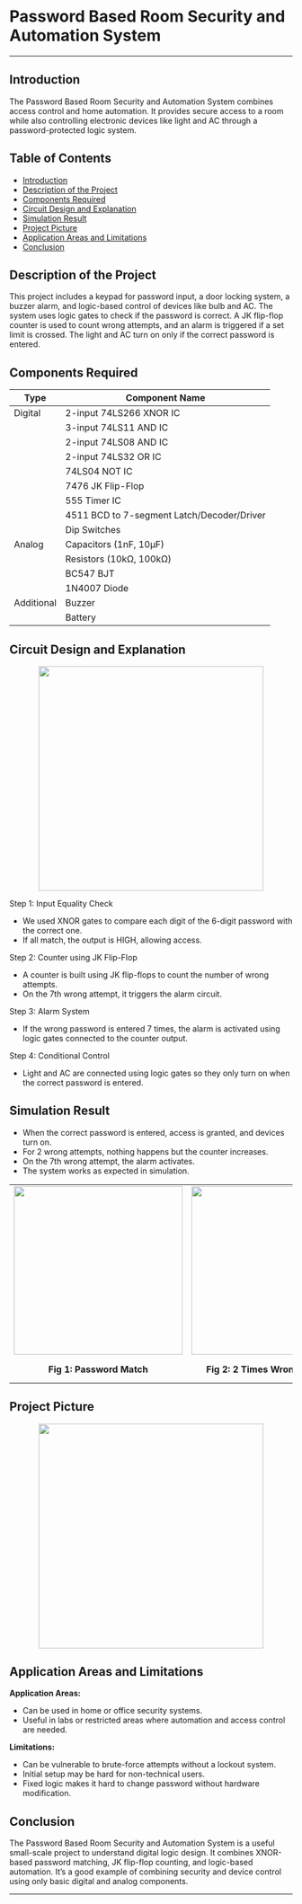 # Password Based Room Security and Automation System

---

## Introduction

The Password Based Room Security and Automation System combines access control and home automation. It provides secure access to a room while also controlling electronic devices like light and AC through a password-protected logic system.

## Table of Contents
- [Introduction](#introduction)
- [Description of the Project](#description-of-the-project)
- [Components Required](#components-required)
- [Circuit Design and Explanation](#circuit-design-and-explanation)
- [Simulation Result](#simulation-result)
- [Project Picture](#project-picture)
- [Application Areas and Limitations ](#application-areas-and-limitations)
- [Conclusion](#conclusion)

## Description of the Project

This project includes a keypad for password input, a door locking system, a buzzer alarm, and logic-based control of devices like bulb and AC. The system uses logic gates to check if the password is correct. A JK flip-flop counter is used to count wrong attempts, and an alarm is triggered if a set limit is crossed. The light and AC turn on only if the correct password is entered.

## Components Required

| Type | Component Name |
|------|----------------|
| Digital | 2-input 74LS266 XNOR IC |
|        | 3-input 74LS11 AND IC |
|        | 2-input 74LS08 AND IC |
|        | 2-input 74LS32 OR IC |
|        | 74LS04 NOT IC |
|        | 7476 JK Flip-Flop |
|        | 555 Timer IC |
|        | 4511 BCD to 7-segment Latch/Decoder/Driver |
|        | Dip Switches |
| Analog | Capacitors (1nF, 10μF) |
|        | Resistors (10kΩ, 100kΩ) |
|        | BC547 BJT |
|        | 1N4007 Diode |
| Additional | Buzzer |
|           | Battery |

## Circuit Design and Explanation
<p align="center">
  <img src="https://github.com/user-attachments/assets/599b82ae-de40-44c5-988d-6e8cac76bce3" width="400">
</p>

Step 1: Input Equality Check  
- We used XNOR gates to compare each digit of the 6-digit password with the correct one.  
- If all match, the output is HIGH, allowing access.

Step 2: Counter using JK Flip-Flop  
- A counter is built using JK flip-flops to count the number of wrong attempts.  
- On the 7th wrong attempt, it triggers the alarm circuit.

Step 3: Alarm System  
- If the wrong password is entered 7 times, the alarm is activated using logic gates connected to the counter output.

Step 4: Conditional Control  
- Light and AC are connected using logic gates so they only turn on when the correct password is entered.


## Simulation Result

- When the correct password is entered, access is granted, and devices turn on.  
- For 2 wrong attempts, nothing happens but the counter increases.  
- On the 7th wrong attempt, the alarm activates.  
- The system works as expected in simulation.

<p align="center">
  <table align="center">
    <tr>
      <td><img src="https://github.com/user-attachments/assets/34a73616-b844-4d0d-82d7-8c91efb97464" width="300"></td>
      <td><img src="https://github.com/user-attachments/assets/6a9e3995-a3df-4928-8701-e41600bb2ea5" width="300"></td>
      <td><img src="https://github.com/user-attachments/assets/c7103958-42b7-4838-b71e-2dd1cd2e459a" width="300"></td>
    </tr>
    <tr align="center">
      <td><b>Fig 1: Password Match</b></td>
      <td><b>Fig 2: 2 Times Wrong Password</b></td>
      <td><b>Fig 3: 7th Time Wrong Password and Alarm</b></td>
    </tr>
  </table>
</p>


## Project Picture

<p align="center">
  <img src="https://github.com/user-attachments/assets/128d1eb9-fd85-4ad7-bdab-21b4ad072cac" width="400">
</p>

## Application Areas and Limitations

**Application Areas:**

- Can be used in home or office security systems.  
- Useful in labs or restricted areas where automation and access control are needed.

**Limitations:**

- Can be vulnerable to brute-force attempts without a lockout system.  
- Initial setup may be hard for non-technical users.  
- Fixed logic makes it hard to change password without hardware modification.

## Conclusion

The Password Based Room Security and Automation System is a useful small-scale project to understand digital logic design. It combines XNOR-based password matching, JK flip-flop counting, and logic-based automation. It’s a good example of combining security and device control using only basic digital and analog components.

---
